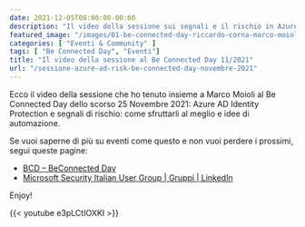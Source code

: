 ```yaml
---
date: 2021-12-05T08:00:00-00:00
description: "Il video della sessione sui segnali e il rischio in Azure AD che ho tenuto insieme a Marco Moioli al Be Connected Day del 25 novembre 2021."
featured_image: "/images/01-be-connected-day-riccardo-corna-marco-moioli.jpg"
categories: [ "Eventi & Community" ]
tags: [ "Be Connected Day", "Eventi"]
title: "Il video della sessione al Be Connected Day 11/2021"
url: "/sessione-azure-ad-risk-be-connected-day-novembre-2021"
---
```

Ecco il video della sessione che ho tenuto insieme a Marco Moioli al Be Connected Day dello scorso 25 Novembre 2021: Azure AD Identity Protection e segnali di rischio: come sfruttarli al meglio e idee di automazione.

Se vuoi saperne di più su eventi come questo e non vuoi perdere i prossimi, segui queste pagine:
- [BCD – BeConnected Day](https://www.beconnectedday.it/)
- [Microsoft Security Italian User Group | Gruppi | LinkedIn](https://www.linkedin.com/groups/9051256/)

Enjoy!

{{< youtube e3pLCtIOXKI >}}